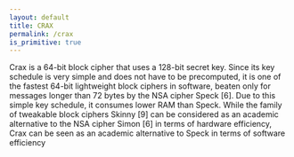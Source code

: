 ```yaml
---
layout: default
title: CRAX
permalink: /crax
is_primitive: true
---
```


Crax is a 64-bit block cipher that uses a 128-bit secret key. Since its key
schedule is very simple and does not have to be precomputed, it is one of the
fastest 64-bit lightweight block ciphers in software, beaten only for messages
longer than 72 bytes by the NSA cipher Speck [6]. Due to this simple key
schedule, it consumes lower RAM than Speck. While the family of tweakable
block ciphers Skinny [9] can be considered as an academic alternative to the
NSA cipher Simon [6] in terms of hardware efficiency, Crax can be seen as an
academic alternative to Speck in terms of software efficiency